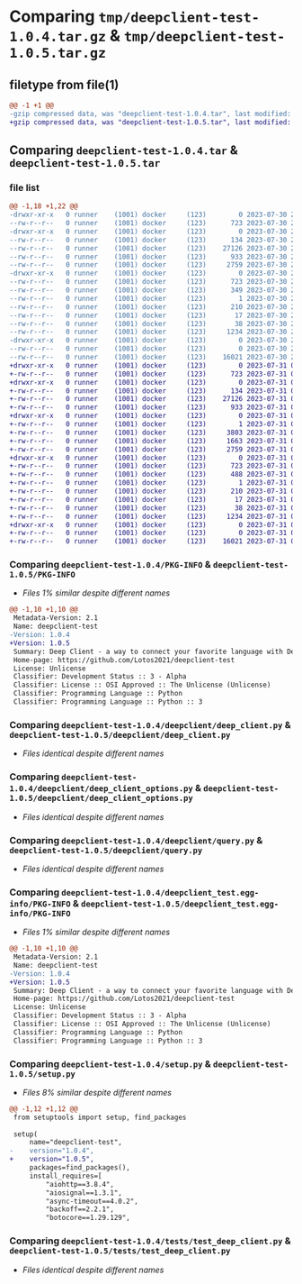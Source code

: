 # Comparing `tmp/deepclient-test-1.0.4.tar.gz` & `tmp/deepclient-test-1.0.5.tar.gz`

## filetype from file(1)

```diff
@@ -1 +1 @@
-gzip compressed data, was "deepclient-test-1.0.4.tar", last modified: Sun Jul 30 21:55:45 2023, max compression
+gzip compressed data, was "deepclient-test-1.0.5.tar", last modified: Mon Jul 31 00:18:32 2023, max compression
```

## Comparing `deepclient-test-1.0.4.tar` & `deepclient-test-1.0.5.tar`

### file list

```diff
@@ -1,18 +1,22 @@
-drwxr-xr-x   0 runner    (1001) docker     (123)        0 2023-07-30 21:55:45.634216 deepclient-test-1.0.4/
--rw-r--r--   0 runner    (1001) docker     (123)      723 2023-07-30 21:55:45.634216 deepclient-test-1.0.4/PKG-INFO
-drwxr-xr-x   0 runner    (1001) docker     (123)        0 2023-07-30 21:55:45.634216 deepclient-test-1.0.4/deepclient/
--rw-r--r--   0 runner    (1001) docker     (123)      134 2023-07-30 21:55:26.000000 deepclient-test-1.0.4/deepclient/__init__.py
--rw-r--r--   0 runner    (1001) docker     (123)    27126 2023-07-30 21:55:26.000000 deepclient-test-1.0.4/deepclient/deep_client.py
--rw-r--r--   0 runner    (1001) docker     (123)      933 2023-07-30 21:55:26.000000 deepclient-test-1.0.4/deepclient/deep_client_options.py
--rw-r--r--   0 runner    (1001) docker     (123)     2759 2023-07-30 21:55:26.000000 deepclient-test-1.0.4/deepclient/query.py
-drwxr-xr-x   0 runner    (1001) docker     (123)        0 2023-07-30 21:55:45.634216 deepclient-test-1.0.4/deepclient_test.egg-info/
--rw-r--r--   0 runner    (1001) docker     (123)      723 2023-07-30 21:55:45.000000 deepclient-test-1.0.4/deepclient_test.egg-info/PKG-INFO
--rw-r--r--   0 runner    (1001) docker     (123)      349 2023-07-30 21:55:45.000000 deepclient-test-1.0.4/deepclient_test.egg-info/SOURCES.txt
--rw-r--r--   0 runner    (1001) docker     (123)        1 2023-07-30 21:55:45.000000 deepclient-test-1.0.4/deepclient_test.egg-info/dependency_links.txt
--rw-r--r--   0 runner    (1001) docker     (123)      210 2023-07-30 21:55:45.000000 deepclient-test-1.0.4/deepclient_test.egg-info/requires.txt
--rw-r--r--   0 runner    (1001) docker     (123)       17 2023-07-30 21:55:45.000000 deepclient-test-1.0.4/deepclient_test.egg-info/top_level.txt
--rw-r--r--   0 runner    (1001) docker     (123)       38 2023-07-30 21:55:45.634216 deepclient-test-1.0.4/setup.cfg
--rw-r--r--   0 runner    (1001) docker     (123)     1234 2023-07-30 21:55:26.000000 deepclient-test-1.0.4/setup.py
-drwxr-xr-x   0 runner    (1001) docker     (123)        0 2023-07-30 21:55:45.634216 deepclient-test-1.0.4/tests/
--rw-r--r--   0 runner    (1001) docker     (123)        0 2023-07-30 21:55:26.000000 deepclient-test-1.0.4/tests/__init__.py
--rw-r--r--   0 runner    (1001) docker     (123)    16021 2023-07-30 21:55:26.000000 deepclient-test-1.0.4/tests/test_deep_client.py
+drwxr-xr-x   0 runner    (1001) docker     (123)        0 2023-07-31 00:18:32.199208 deepclient-test-1.0.5/
+-rw-r--r--   0 runner    (1001) docker     (123)      723 2023-07-31 00:18:32.199208 deepclient-test-1.0.5/PKG-INFO
+drwxr-xr-x   0 runner    (1001) docker     (123)        0 2023-07-31 00:18:32.195208 deepclient-test-1.0.5/deepclient/
+-rw-r--r--   0 runner    (1001) docker     (123)      134 2023-07-31 00:18:11.000000 deepclient-test-1.0.5/deepclient/__init__.py
+-rw-r--r--   0 runner    (1001) docker     (123)    27126 2023-07-31 00:18:11.000000 deepclient-test-1.0.5/deepclient/deep_client.py
+-rw-r--r--   0 runner    (1001) docker     (123)      933 2023-07-31 00:18:11.000000 deepclient-test-1.0.5/deepclient/deep_client_options.py
+drwxr-xr-x   0 runner    (1001) docker     (123)        0 2023-07-31 00:18:32.195208 deepclient-test-1.0.5/deepclient/generate_gql_operations/
+-rw-r--r--   0 runner    (1001) docker     (123)        1 2023-07-31 00:18:11.000000 deepclient-test-1.0.5/deepclient/generate_gql_operations/__init__.py
+-rw-r--r--   0 runner    (1001) docker     (123)     3803 2023-07-31 00:18:11.000000 deepclient-test-1.0.5/deepclient/generate_gql_operations/mutation.py
+-rw-r--r--   0 runner    (1001) docker     (123)     1663 2023-07-31 00:18:11.000000 deepclient-test-1.0.5/deepclient/generate_gql_operations/serial.py
+-rw-r--r--   0 runner    (1001) docker     (123)     2759 2023-07-31 00:18:11.000000 deepclient-test-1.0.5/deepclient/query.py
+drwxr-xr-x   0 runner    (1001) docker     (123)        0 2023-07-31 00:18:32.195208 deepclient-test-1.0.5/deepclient_test.egg-info/
+-rw-r--r--   0 runner    (1001) docker     (123)      723 2023-07-31 00:18:32.000000 deepclient-test-1.0.5/deepclient_test.egg-info/PKG-INFO
+-rw-r--r--   0 runner    (1001) docker     (123)      488 2023-07-31 00:18:32.000000 deepclient-test-1.0.5/deepclient_test.egg-info/SOURCES.txt
+-rw-r--r--   0 runner    (1001) docker     (123)        1 2023-07-31 00:18:32.000000 deepclient-test-1.0.5/deepclient_test.egg-info/dependency_links.txt
+-rw-r--r--   0 runner    (1001) docker     (123)      210 2023-07-31 00:18:32.000000 deepclient-test-1.0.5/deepclient_test.egg-info/requires.txt
+-rw-r--r--   0 runner    (1001) docker     (123)       17 2023-07-31 00:18:32.000000 deepclient-test-1.0.5/deepclient_test.egg-info/top_level.txt
+-rw-r--r--   0 runner    (1001) docker     (123)       38 2023-07-31 00:18:32.199208 deepclient-test-1.0.5/setup.cfg
+-rw-r--r--   0 runner    (1001) docker     (123)     1234 2023-07-31 00:18:11.000000 deepclient-test-1.0.5/setup.py
+drwxr-xr-x   0 runner    (1001) docker     (123)        0 2023-07-31 00:18:32.195208 deepclient-test-1.0.5/tests/
+-rw-r--r--   0 runner    (1001) docker     (123)        0 2023-07-31 00:18:11.000000 deepclient-test-1.0.5/tests/__init__.py
+-rw-r--r--   0 runner    (1001) docker     (123)    16021 2023-07-31 00:18:11.000000 deepclient-test-1.0.5/tests/test_deep_client.py
```

### Comparing `deepclient-test-1.0.4/PKG-INFO` & `deepclient-test-1.0.5/PKG-INFO`

 * *Files 1% similar despite different names*

```diff
@@ -1,10 +1,10 @@
 Metadata-Version: 2.1
 Name: deepclient-test
-Version: 1.0.4
+Version: 1.0.5
 Summary: Deep Client - a way to connect your favorite language with Deep
 Home-page: https://github.com/Lotos2021/deepclient-test
 License: Unlicense
 Classifier: Development Status :: 3 - Alpha
 Classifier: License :: OSI Approved :: The Unlicense (Unlicense)
 Classifier: Programming Language :: Python
 Classifier: Programming Language :: Python :: 3
```

### Comparing `deepclient-test-1.0.4/deepclient/deep_client.py` & `deepclient-test-1.0.5/deepclient/deep_client.py`

 * *Files identical despite different names*

### Comparing `deepclient-test-1.0.4/deepclient/deep_client_options.py` & `deepclient-test-1.0.5/deepclient/deep_client_options.py`

 * *Files identical despite different names*

### Comparing `deepclient-test-1.0.4/deepclient/query.py` & `deepclient-test-1.0.5/deepclient/query.py`

 * *Files identical despite different names*

### Comparing `deepclient-test-1.0.4/deepclient_test.egg-info/PKG-INFO` & `deepclient-test-1.0.5/deepclient_test.egg-info/PKG-INFO`

 * *Files 1% similar despite different names*

```diff
@@ -1,10 +1,10 @@
 Metadata-Version: 2.1
 Name: deepclient-test
-Version: 1.0.4
+Version: 1.0.5
 Summary: Deep Client - a way to connect your favorite language with Deep
 Home-page: https://github.com/Lotos2021/deepclient-test
 License: Unlicense
 Classifier: Development Status :: 3 - Alpha
 Classifier: License :: OSI Approved :: The Unlicense (Unlicense)
 Classifier: Programming Language :: Python
 Classifier: Programming Language :: Python :: 3
```

### Comparing `deepclient-test-1.0.4/setup.py` & `deepclient-test-1.0.5/setup.py`

 * *Files 8% similar despite different names*

```diff
@@ -1,12 +1,12 @@
 from setuptools import setup, find_packages
 
 setup(
     name="deepclient-test",
-    version="1.0.4",
+    version="1.0.5",
     packages=find_packages(),
     install_requires=[
         "aiohttp==3.8.4",
         "aiosignal==1.3.1",
         "async-timeout==4.0.2",
         "backoff==2.2.1",
         "botocore==1.29.129",
```

### Comparing `deepclient-test-1.0.4/tests/test_deep_client.py` & `deepclient-test-1.0.5/tests/test_deep_client.py`

 * *Files identical despite different names*

